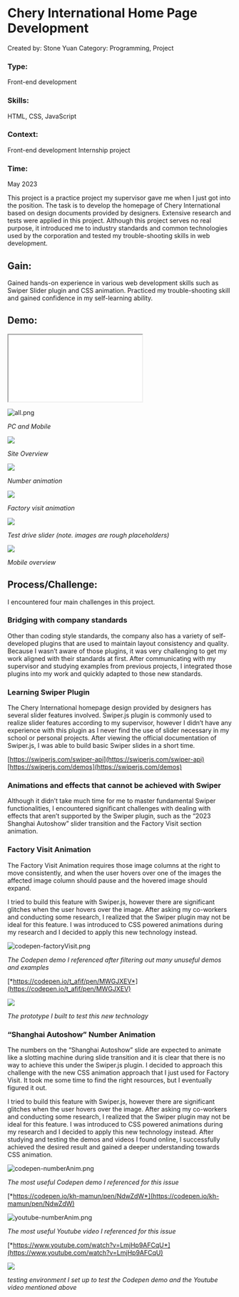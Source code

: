 # Chery International Home Page Development

Created by: Stone Yuan
Category: Programming, Project

### Type:

Front-end development

### Skills:

HTML, CSS, JavaScript

### Context:

Front-end development Internship project

### Time:

May 2023

This project is a practice project my supervisor gave me when I just got into the position. The task is to develop the homepage of Chery International based on design documents provided by designers. Extensive research and tests were applied in this project. Although this project serves no real purpose, it introduced me to industry standards and common technologies used by the corporation and tested my trouble-shooting skills in web development.

## Gain:

Gained hands-on experience in various web development skills such as Swiper Slider plugin and CSS animation. Practiced my trouble-shooting skill and gained confidence in my self-learning ability.

## Demo:

<iframe src="/demo/cheryInternational/index.html" title="description"></iframe>

![all.png](all.png)

*PC and Mobile*

<img src="/images/projects/proj_cheryInternationalHome/overview.gif" />

*Site Overview*

<img src="/images/projects/proj_cheryInternationalHome/numberAnim.gif" />

*Number animation*

<img src="/images/projects/proj_cheryInternationalHome/factoryVisit.gif" />

*Factory visit animation*

<img src="/images/projects/proj_cheryInternationalHome/testDrive.gif" />

*Test drive slider (note. images are rough placeholders)*

<img src="/images/projects/proj_cheryInternationalHome/mobile.gif" />

*Mobile overview*

## Process/Challenge:

I encountered four main challenges in this project.

### Bridging with company standards

Other than coding style standards, the company also has a variety of self-developed plugins that are used to maintain layout consistency and quality. Because I wasn’t aware of those plugins, it was very challenging to get my work aligned with their standards at first. After communicating with my supervisor and studying examples from previous projects, I integrated those plugins into my work and quickly adapted to those new standards.

### Learning Swiper Plugin

The Chery International homepage design provided by designers has several slider features involved. Swiper.js plugin is commonly used to realize slider features according to my supervisor, however I didn’t have any experience with this plugin as I never find the use of slider necessary in my school or personal projects. After viewing the official documentation of Swiper.js, I was able to build basic Swiper slides in a short time.

[https://swiperjs.com/swiper-api](https://swiperjs.com/swiper-api)[https://swiperjs.com/demos](https://swiperjs.com/demos)

### Animations and effects that cannot be achieved with Swiper

Although it didn’t take much time for me to master fundamental Swiper functionalities, I encountered significant challenges with dealing with effects that aren’t supported by the Swiper plugin, such as the “2023 Shanghai Autoshow” slider transition and the Factory Visit section animation.

### Factory Visit Animation

The Factory Visit Animation requires those image columns at the right to move consistently, and when the user hovers over one of the images the affected image column should pause and the hovered image should expand.

I tried to build this feature with Swiper.js, however there are significant glitches when the user hovers over the image. After asking my co-workers and conducting some research, I realized that the Swiper plugin may not be ideal for this feature. I was introduced to CSS powered animations during my research and I decided to apply this new technology instead.

![codepen-factoryVisit.png](codepen-factoryVisit.png)

*The Codepen demo I referenced after filtering out many unuseful demos and examples*

[*https://codepen.io/t_afif/pen/MWGJXEV*](https://codepen.io/t_afif/pen/MWGJXEV)

<img src="/images/projects/proj_cheryInternationalHome/factoryVisit-prototype.gif" />

*The prototype I built to test this new technology*

### “Shanghai Autoshow” Number Animation

The numbers on the “Shanghai Autoshow” slide are expected to animate like a slotting machine during slide transition and it is clear that there is no way to achieve this under the Swiper.js plugin. I decided to approach this challenge with the new CSS animation approach that I just used for Factory Visit. It took me some time to find the right resources, but I eventually figured it out.

I tried to build this feature with Swiper.js, however there are significant glitches when the user hovers over the image. After asking my co-workers and conducting some research, I realized that the Swiper plugin may not be ideal for this feature. I was introduced to CSS powered animations during my research and I decided to apply this new technology instead. After studying and testing the demos and videos I found online, I successfully achieved the desired result and gained a deeper understanding towards CSS animation.

![codepen-numberAnim.png](codepen-numberAnim.png)

*The most useful Codepen demo I referenced for this issue*

[*https://codepen.io/kh-mamun/pen/NdwZdW*](https://codepen.io/kh-mamun/pen/NdwZdW)

![youtube-numberAnim.png](youtube-numberAnim.png)

*The most useful Youtube video I referenced for this issue*

[*https://www.youtube.com/watch?v=LmjHp9AFCqU*](https://www.youtube.com/watch?v=LmjHp9AFCqU)

<img src="/images/projects/proj_cheryInternationalHome/numberAnim-prototype.gif" />

*testing environment I set up to test the Codepen demo and the Youtube video mentioned above*